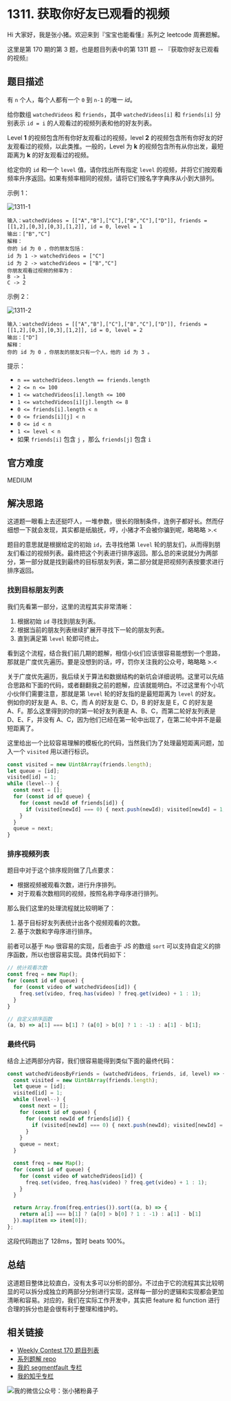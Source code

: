 # 1311. 获取你好友已观看的视频

Hi 大家好，我是张小猪。欢迎来到『宝宝也能看懂』系列之 leetcode 周赛题解。

这里是第 170 期的第 3 题，也是题目列表中的第 1311 题 -- 『获取你好友已观看的视频』

## 题目描述

有 `n` 个人，每个人都有一个 `0` 到 `n-1` 的唯一 *id*。

给你数组 `watchedVideos` 和 `friends`，其中 `watchedVideos[i]` 和 `friends[i]` 分别表示 `id = i` 的人观看过的视频列表和他的好友列表。

Level **1** 的视频包含所有你好友观看过的视频，level **2** 的视频包含所有你好友的好友观看过的视频，以此类推。一般的，Level 为 **k** 的视频包含所有从你出发，最短距离为 **k** 的好友观看过的视频。

给定你的 `id` 和一个 `level` 值，请你找出所有指定 `level` 的视频，并将它们按观看频率升序返回。如果有频率相同的视频，请将它们按名字字典序从小到大排列。

示例 1：

![1311-1](../resources/1311-1.png)

```shell
输入：watchedVideos = [["A","B"],["C"],["B","C"],["D"]], friends = [[1,2],[0,3],[0,3],[1,2]], id = 0, level = 1
输出：["B","C"]
解释：
你的 id 为 0 ，你的朋友包括：
id 为 1 -> watchedVideos = ["C"]
id 为 2 -> watchedVideos = ["B","C"]
你朋友观看过视频的频率为：
B -> 1
C -> 2
```

示例 2：

![1311-2](../resources/1311-2.png)

```shell
输入：watchedVideos = [["A","B"],["C"],["B","C"],["D"]], friends = [[1,2],[0,3],[0,3],[1,2]], id = 0, level = 2
输出：["D"]
解释：
你的 id 为 0 ，你朋友的朋友只有一个人，他的 id 为 3 。
```

提示：

- `n == watchedVideos.length == friends.length`
- `2 <= n <= 100`
- `1 <= watchedVideos[i].length <= 100`
- `1 <= watchedVideos[i][j].length <= 8`
- `0 <= friends[i].length < n`
- `0 <= friends[i][j] < n`
- `0 <= id < n`
- `1 <= level < n`
- 如果 `friends[i]` 包含 `j` ，那么 `friends[j]` 包含 `i`

## 官方难度

MEDIUM

## 解决思路

这道题一眼看上去还挺吓人，一堆参数，很长的限制条件，连例子都好长。然而仔细想一下就会发现，其实都是纸脑抚，哼，小猪才不会被你骗到呢，略略略 >.<

题目的意思就是根据给定的初始 `id`，去寻找他第 `level` 轮的朋友们，从而得到朋友们看过的视频列表。最终把这个列表进行排序返回。那么总的来说就分为两部分，第一部分就是找到最终的目标朋友列表，第二部分就是把视频列表按要求进行排序返回。

### 找到目标朋友列表

我们先看第一部分，这里的流程其实非常清晰：

1. 根据初始 `id` 寻找到朋友列表。
2. 根据当前的朋友列表继续扩展开寻找下一轮的朋友列表。
3. 直到满足第 `level` 轮即可终止。

看到这个流程，结合我们前几期的题解，相信小伙们应该很容易能想到一个思路，那就是广度优先遍历。要是没想到的话，哼，罚你关注我的公众号，略略略 >.<

关于广度优先遍历，我后续关于算法和数据结构的新坑会详细说明。这里可以先结合思路和下面的代码，或者翻翻我之前的题解，应该就能明白。不过这里有个小坑小伙伴们需要注意，那就是第 `level` 轮的好友指的是最短距离为 `level` 的好友。例如你的好友是 A、B、C，而 A 的好友是 C、D，B 的好友是 E，C 的好友是 A、F。那么这里得到的你的第一轮好友列表是 A、B、C，而第二轮好友列表是 D、E、F，并没有 A、C，因为他们已经在第一轮中出现了，在第二轮中并不是最短距离了。

这里给出一个比较容易理解的模板化的代码，当然我们为了处理最短距离问题，加入一个 `visited` 用以进行标识。

```js
const visited = new Uint8Array(friends.length);
let queue = [id];
visited[id] = 1;
while (level--) {
  const next = [];
  for (const id of queue) {
    for (const newId of friends[id]) {
      if (visited[newId] === 0) { next.push(newId); visited[newId] = 1; }
    }
  }
  queue = next;
}
```

### 排序视频列表

题目中对于这个排序规则做了几点要求：

- 根据视频被观看次数，进行升序排列。
- 对于观看次数相同的视频，按照名称字母序进行排列。

那么我们这里的处理流程就比较明晰了：

1. 基于目标好友列表统计出各个视频观看的次数。
2. 基于次数和字母序进行排序。

前者可以基于 `Map` 很容易的实现，后者由于 JS 的数组 `sort` 可以支持自定义的排序函数，所以也很容易实现。具体代码如下：

```js
// 统计观看次数
const freq = new Map();
for (const id of queue) {
  for (const video of watchedVideos[id]) {
    freq.set(video, freq.has(video) ? freq.get(video) + 1 : 1);
  }
}

// 自定义排序函数
(a, b) => a[1] === b[1] ? (a[0] > b[0] ? 1 : -1) : a[1] - b[1];
```

### 最终代码

结合上述两部分内容，我们很容易能得到类似下面的最终代码：

```js
const watchedVideosByFriends = (watchedVideos, friends, id, level) => {
  const visited = new Uint8Array(friends.length);
  let queue = [id];
  visited[id] = 1;
  while (level--) {
    const next = [];
    for (const id of queue) {
      for (const newId of friends[id]) {
        if (visited[newId] === 0) { next.push(newId); visited[newId] = 1; }
      }
    }
    queue = next;
  }

  const freq = new Map();
  for (const id of queue) {
    for (const video of watchedVideos[id]) {
      freq.set(video, freq.has(video) ? freq.get(video) + 1 : 1);
    }
  }

  return Array.from(freq.entries()).sort((a, b) => {
    return a[1] === b[1] ? (a[0] > b[0] ? 1 : -1) : a[1] - b[1]
  }).map(item => item[0]);
};
```

这段代码跑出了 128ms，暂时 beats 100%。

## 总结

这道题目整体比较直白，没有太多可以分析的部分。不过由于它的流程其实比较明显的可以拆分成独立的两部分分别进行实现，这样每一部分的逻辑和实现都会更加清晰和容易。对应的，我们在实际工作开发中，其实把 feature 和 function 进行合理的拆分也是会很有利于整理和维护的。

## 相关链接

- [Weekly Contest 170 题目列表](https://github.com/poppinlp/leetcode#weekly-contest-170)
- [系列题解 repo](https://github.com/poppinlp/leetcode)
- [我的 segmentfault 专栏](https://segmentfault.com/blog/zxzfbz)
- [我的知乎专栏](https://zhuanlan.zhihu.com/zxzfbz)

![我的微信公众号：张小猪粉鼻子](../resources/qrcode_green.jpeg)
